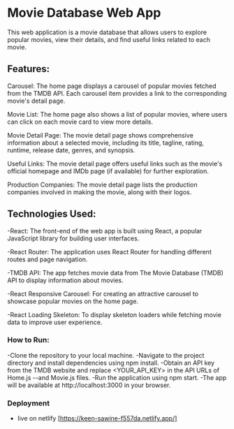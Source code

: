 # Movie Database Web App

This web application is a movie database that allows users to explore popular movies, view their details, and find useful links related to each movie.
## Features:

Carousel: The home page displays a carousel of popular movies fetched from the TMDB API. Each carousel item provides a link to the corresponding movie's detail page.

Movie List: The home page also shows a list of popular movies, where users can click on each movie card to view more details.

Movie Detail Page: The movie detail page shows comprehensive information about a selected movie, including its title, tagline, rating, runtime, release date, genres, and synopsis.

Useful Links: The movie detail page offers useful links such as the movie's official homepage and IMDb page (if available) for further exploration.

Production Companies: The movie detail page lists the production companies involved in making the movie, along with their logos.

## Technologies Used:

-React: The front-end of the web app is built using React, a popular JavaScript library for building user interfaces.

-React Router: The application uses React Router for handling different routes and page navigation.

-TMDB API: The app fetches movie data from The Movie Database (TMDB) API to display information about movies.

-React Responsive Carousel: For creating an attractive carousel to showcase popular movies on the home page.

-React Loading Skeleton: To display skeleton loaders while fetching movie data to improve user experience.

### How to Run:

-Clone the repository to your local machine.
-Navigate to the project directory and install dependencies using npm install.
-Obtain an API key from the TMDB website and replace <YOUR_API_KEY> in the API URLs of Home.js --and Movie.js files.
-Run the application using npm start.
-The app will be available at http://localhost:3000 in your browser.

### Deployment
- live on netlify [https://keen-sawine-f557da.netlify.app/]

